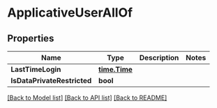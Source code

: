 # ApplicativeUserAllOf

## Properties

Name | Type | Description | Notes
------------ | ------------- | ------------- | -------------
**LastTimeLogin** | [**time.Time**](time.Time.md) |  | 
**IsDataPrivateRestricted** | **bool** |  | 

[[Back to Model list]](../README.md#documentation-for-models) [[Back to API list]](../README.md#documentation-for-api-endpoints) [[Back to README]](../README.md)



